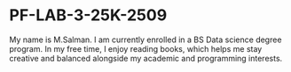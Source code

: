 # PF-LAB-3-25K-2509
 My name is M.Salman. I am currently enrolled in a BS Data science degree program. In my free time, I enjoy reading books, which helps me stay creative and balanced alongside my academic and programming interests.
